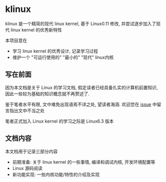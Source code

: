 # klinux

klinux 是一个精简的现代 linux kernel, 基于 Linux0.11 修改, 并尝试逐步加入了现代 linux kernel 的优秀新特性

本项目意在

- 学习 linux kernel 的优秀设计, 记录学习过程
- 维护一个 "可运行使用的" "最小的" "现代" linux内核

## 写在前面

因为本文档是关于 Linux 的学习文档, 假定读者已经具备扎实的计算机前置知识, 因此一些较为基础的知识概念就不再赘述了.

鉴于笔者水平有限, 文中难免出现语焉不详之处, 望读者海涵. 欢迎您在 [issue](https://github.com/luzhixing12345/klinux/issues) 中留言指出文中不当之处

笔者正式加入 Linux kernel 的学习之际是 Linux6.3 版本

## 文档内容

本文档用于记录三部分内容

- 前期准备: 关于 linux kernel 的一些事情, 编译和调试内核, 开发环境配置等
- Linux 源码阅读
- 新功能实现: 一些内核功能/特性的介绍及实现

